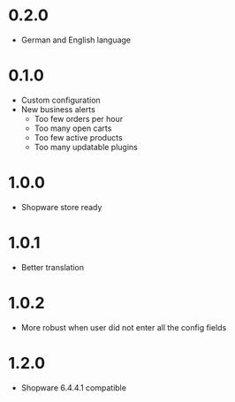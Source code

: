 # 0.2.0

- German and English language

# 0.1.0

- Custom configuration
- New business alerts
  - Too few orders per hour
  - Too many open carts
  - Too few active products
  - Too many updatable plugins

# 1.0.0

- Shopware store ready

# 1.0.1

- Better translation

# 1.0.2

- More robust when user did not enter all the config fields

# 1.2.0

- Shopware 6.4.4.1 compatible
